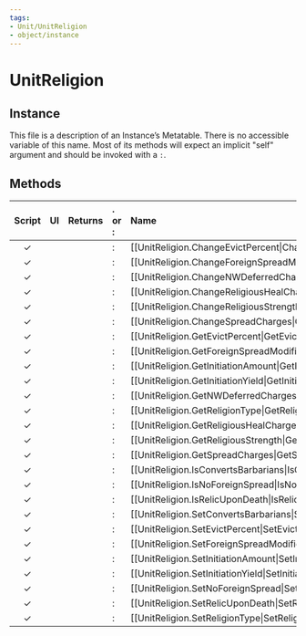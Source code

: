 ```yaml
---
tags:
- Unit/UnitReligion
- object/instance
---
```

# UnitReligion
## Instance
This file is a description of an Instance’s Metatable. There is no accessible variable of this name. Most of its methods will expect an implicit "self" argument and should be invoked with a `:`.

## Methods
| Script | UI  | Returns | . or : | Name | Arguments |
|:------:|:---:| -------:|:---- |:---- |:--------- |
|✓| ||:|[[UnitReligion.ChangeEvictPercent\|ChangeEvictPercent]]||
|✓| ||:|[[UnitReligion.ChangeForeignSpreadModifier\|ChangeForeignSpreadModifier]]||
|✓| ||:|[[UnitReligion.ChangeNWDeferredCharges\|ChangeNWDeferredCharges]]||
|✓| ||:|[[UnitReligion.ChangeReligiousHealCharges\|ChangeReligiousHealCharges]]||
|✓| ||:|[[UnitReligion.ChangeReligiousStrength\|ChangeReligiousStrength]]||
|✓| ||:|[[UnitReligion.ChangeSpreadCharges\|ChangeSpreadCharges]]||
|✓| ||:|[[UnitReligion.GetEvictPercent\|GetEvictPercent]]||
|✓| ||:|[[UnitReligion.GetForeignSpreadModifier\|GetForeignSpreadModifier]]||
|✓| ||:|[[UnitReligion.GetInitiationAmount\|GetInitiationAmount]]||
|✓| ||:|[[UnitReligion.GetInitiationYield\|GetInitiationYield]]||
|✓| ||:|[[UnitReligion.GetNWDeferredCharges\|GetNWDeferredCharges]]||
|✓| ||:|[[UnitReligion.GetReligionType\|GetReligionType]]||
|✓| ||:|[[UnitReligion.GetReligiousHealCharges\|GetReligiousHealCharges]]||
|✓| ||:|[[UnitReligion.GetReligiousStrength\|GetReligiousStrength]]||
|✓| ||:|[[UnitReligion.GetSpreadCharges\|GetSpreadCharges]]||
|✓| ||:|[[UnitReligion.IsConvertsBarbarians\|IsConvertsBarbarians]]||
|✓| ||:|[[UnitReligion.IsNoForeignSpread\|IsNoForeignSpread]]||
|✓| ||:|[[UnitReligion.IsRelicUponDeath\|IsRelicUponDeath]]||
|✓| ||:|[[UnitReligion.SetConvertsBarbarians\|SetConvertsBarbarians]]||
|✓| ||:|[[UnitReligion.SetEvictPercent\|SetEvictPercent]]||
|✓| ||:|[[UnitReligion.SetForeignSpreadModifier\|SetForeignSpreadModifier]]||
|✓| ||:|[[UnitReligion.SetInitiationAmount\|SetInitiationAmount]]||
|✓| ||:|[[UnitReligion.SetInitiationYield\|SetInitiationYield]]||
|✓| ||:|[[UnitReligion.SetNoForeignSpread\|SetNoForeignSpread]]||
|✓| ||:|[[UnitReligion.SetRelicUponDeath\|SetRelicUponDeath]]||
|✓| ||:|[[UnitReligion.SetReligionType\|SetReligionType]]||
